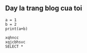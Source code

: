 ## Day la trang blog cua toi

```
a = 1
b = 2
print(a+b)
```

```tsql
xqhncc
xqjcbhsvc
SELECT *

```
